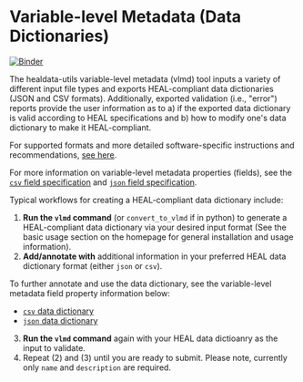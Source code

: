 # Variable-level Metadata (Data Dictionaries)

[![Binder](http://mybinder.org/badge_logo.svg)](https://mybinder.org/v2/gh/norc-heal/healdata-utils/HEAD?labpath=notebooks%2Fdemos%2Finputs-to-heal-data-dictionary.ipynb) 

The healdata-utils variable-level metadata (vlmd) tool inputs a variety of different input file types and exports HEAL-compliant data dictionaries (JSON and CSV formats). Additionally, exported validation (i.e., "error") reports provide the user information as to a) if the exported data dictionary is valid according to HEAL specifications and b) how to modify one's data dictionary to make it HEAL-compliant.

For supported formats and more detailed software-specific instructions and recommendations, [see here](supported_input_formats.md).

For more information on variable-level metadata properties (fields), see the [`csv` field specification](rendered-schemas/csv-fields.md) and [`json` field specification](rendered-schemas/json-data-dictionary.md). 

Typical workflows for creating a HEAL-compliant data dictionary include:

1. **Run the `vlmd` command** (or `convert_to_vlmd` if in python) to generate a HEAL-compliant data dictionary via your desired input format (See the basic usage section on the homepage for general installation and usage information).
2. **Add/annotate with** additional information in your preferred HEAL data dictionary format (either `json` or `csv`).

To further annotate and use the data dictionary, see the variable-level metadata field property information below:

- [`csv` data dictionary](rendered-schemas/csv-fields.md)
- [`json` data dictionary](rendered-schemas/json-data-dictionary.md)

3. **Run the `vlmd` command** again with your HEAL data dictioanry as the input to validate.
4. Repeat (2) and (3) until you are ready to submit. Please note, currently only `name` and `description` are required.




